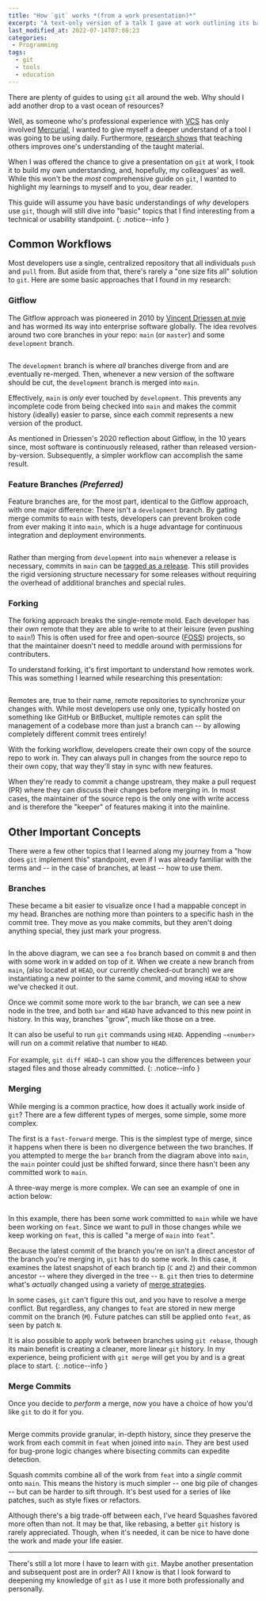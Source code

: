 ```yaml
---
title: "How `git` works *(from a work presentation)*"
excerpt: "A text-only version of a talk I gave at work outlining its basic workflows and core technical concepts."
last_modified_at: 2022-07-14T07:08:23
categories:
 - Programming
tags:
  - git
  - tools
  - education
---
```


There are plenty of guides to using `git` all around the web. Why should I add
another drop to a vast ocean of resources?

Well, as someone who's professional experience with
[VCS](https://en.wikipedia.org/wiki/Version_control) has only involved
[Mercurial](https://www.mercurial-scm.org/), I wanted to give myself a deeper
understand of a tool I was going to be using daily. Furthermore, [research
shows](https://onlinelibrary.wiley.com/doi/abs/10.1002/acp.3410) that teaching
others improves one's understanding of the taught material.

When I was offered the chance to give a presentation on `git` at work, I took it
to build my own understanding, and, hopefully, my colleagues' as well. While
this won't be the *most* comprehensive guide on `git`, I wanted to highlight my
learnings to myself and to you, dear reader.

This guide will assume you have basic understandings of *why* developers use
`git`, though will still dive into "basic" topics that I find interesting from a
technical or usability standpoint.
{: .notice--info }

## Common Workflows
Most developers use a single, centralized repository that all individuals `push`
and `pull` from. But aside from that, there's rarely a "one size fits all"
solution to `git`. Here are some basic approaches that I found in my research:

### Gitflow
The Gitflow approach was pioneered in 2010 by [Vincent Driessen at
nvie](https://nvie.com/posts/a-successful-git-branching-model/) and has
wormed its way into enterprise software globally. The idea revolves around two
core branches in your repo: `main` (or `master`) and some `development` branch.

<figure class="align-center">
  <img
    src="{{ site.url }}{{ site.baseurl }}/assets/img/git-workflow-gitflow.png"
    alt="">
</figure>

The `development` branch is where *all* branches diverge from and are eventually
re-merged. Then, whenever a new version of the software should be cut, the
`development` branch is merged into `main`.

Effectively, `main` is *only* ever touched by `development`. This prevents any
incomplete code from being checked into `main` and makes the commit history
(ideally) easier to parse, since each commit represents a new version of the
product.

As mentioned in Driessen's 2020 reflection about Gitflow, in the 10 years since,
most software is continuously released, rather than released version-by-version.
Subsequently, a simpler workflow can accomplish the same result.

### Feature Branches *(Preferred)*
Feature branches are, for the most part, identical to the Gitflow approach, with
one major difference: There isn't a `development` branch. By gating merge
commits to `main` with tests, developers can prevent broken code from ever
making it into `main`, which is a huge advantage for continuous integration and
deployment environments.

<figure class="align-center">
  <img
    src="{{ site.url }}{{ site.baseurl }}/assets/img/git-workflow-feature-branches.png"
    alt="">
</figure>

Rather than merging from `development` into `main` whenever a release is
necessary, commits in `main` can be [tagged as a
release](https://git-scm.com/book/en/v2/Git-Basics-Tagging). This still provides
the rigid versioning structure necessary for some releases without requiring the
overhead of additional branches and special rules.

### Forking
The forking approach breaks the single-remote mold. Each developer has their
*own* remote that they are able to write to at their leisure (even pushing to
`main`!) This is often used for free and open-source
([FOSS](https://itsfoss.com/what-is-foss/)) projects, so that the maintainer
doesn't need to meddle around with permissions for contributers.

To understand forking, it's first important to understand how remotes work. This
was something I learned while researching this presentation:

<figure class="align-center">
  <img
    src="{{ site.url }}{{ site.baseurl }}/assets/img/git-concept-remotes.png"
    alt="">
</figure>

Remotes are, true to their name, remote repositories to synchronize your changes
with. While most developers use only one, typically hosted on something like
GitHub or BitBucket, multiple remotes can split the management of a codebase
more than just a branch can -- by allowing completely different commit trees
entirely!

With the forking workflow, developers create their own copy of the source repo
to work in. They can always pull in changes from the source repo to their own
copy, that way they'll stay in sync with new features.

When they're ready to commit a change upstream, they make a pull request (PR)
where they can discuss their changes before merging in. In most cases, the
maintainer of the source repo is the only one with write access and is therefore
the "keeper" of features making it into the mainline.

## Other Important Concepts
There were a few other topics that I learned along my journey from a "how does
`git` implement this" standpoint, even if I was already familiar with the terms
and -- in the case of branches, at least -- how to use them.

### Branches
These became a bit easier to visualize once I had a mappable concept in my head.
Branches are nothing more than pointers to a specific hash in the commit tree.
They move as you make commits, but they aren't doing anything special, they just
mark your progress.

<figure class="align-center">
  <img
    src="{{ site.url }}{{ site.baseurl }}/assets/img/git-concept-branches.png"
    alt="">
</figure>

In the above diagram, we can see a `foo` branch based on commit `B` and then with
some work in `W` added on top of it. When we create a new branch from `main`,
(also located at `HEAD`, our currently checked-out branch) we are instantiating
a new pointer to the same commit, and moving `HEAD` to show we've checked it
out.

Once we commit some more work to the `bar` branch, we can see a new node in the
tree, and both `bar` and `HEAD` have advanced to this new point in history. In
this way, branches "grow", much like those on a tree.

It can also be useful to run `git` commands using `HEAD`. Appending `~<number>`
will run on a commit relative that number to `HEAD`.
<br><br>
For example, `git
diff HEAD~1` can show you the differences between your staged files and those
already committed.
{: .notice--info }

### Merging
While merging is a common practice, how does it actually work inside of `git`?
There are a few different types of merges, some simple, some more complex.

The first is a `fast-forward` merge. This is the simplest type of merge, since
it happens when there is been no divergence between the two branches. If you
attempted to merge the `bar` branch from the diagram above into `main`, the
`main` pointer could just be shifted forward, since there hasn't been any
committed work to `main`.

A three-way merge is more complex. We can see an example of one in action below:

<figure class="align-center">
  <img
    src="{{ site.url }}{{ site.baseurl }}/assets/img/git-concept-merging.png"
    alt="">
</figure>

In this example, there has been some work committed to `main` while we have
been working on `feat`. Since we want to pull in those changes while we keep
working on `feat`, this is called "a merge of `main` into `feat`".

Because the latest commit of the branch you're on isn't a direct ancestor of the
branch you're merging in, `git` has to do some work. In this case, it examines
the latest snapshot of each branch tip (`C` and `Z`) and their common ancestor
-- where they diverged in the tree -- `B`. `git` then tries to determine what's
*actually* changed using a variety of [merge
strategies](https://git-scm.com/docs/merge-strategies).

In some cases, `git` can't figure this out, and you have to resolve a merge
conflict. But regardless, any changes to `feat` are stored in new merge commit
on the branch (`M`). Future patches can still be applied onto `feat`, as seen by
patch `N`.

It is also possible to apply work between branches using `git rebase`, though
its main benefit is creating a cleaner, more linear `git` history. In my
experience, being proficient with `git merge` will get you by and is a great
place to start.
{: .notice--info }

### Merge Commits
Once you decide to *perform* a merge, now you have a choice of how you'd like
`git` to do it for you.

<figure class="align-center">
  <img
    src="{{ site.url }}{{ site.baseurl }}/assets/img/git-merge-vs-squash-commit.png"
    alt="">
</figure>

Merge commits provide granular, in-depth history, since they preserve the work
from each commit in `feat` when joined into `main`. They are best used for
bug-prone logic changes where bisecting commits can expedite detection.

Squash commits combine all of the work from `feat` into a *single* commit onto
`main`. This means the history is much simpler -- one big pile of changes -- but
can be harder to sift through. It's best used for a series of like patches, such
as style fixes or refactors.

Although there's a big trade-off between each, I've heard Squashes favored more
often than not. It may be that, like rebasing, a better `git` history is rarely
appreciated. Though, when it's needed, it can be nice to have done the work and
made your life easier.

---

There's still a lot more I have to learn with `git`. Maybe another presentation
and subsequent post are in order? All I know is that I look forward to
deepening my knowledge of `git` as I use it more both professionally and
personally.
